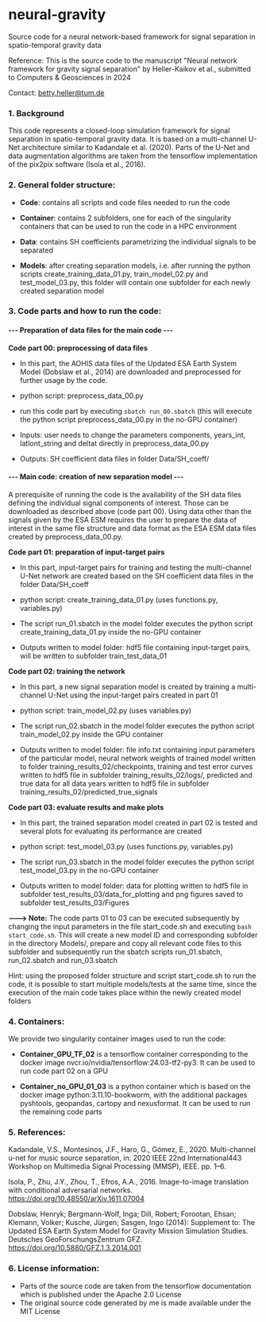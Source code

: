 # neural-gravity
Source code for a neural network-based framework for signal separation in spatio-temporal gravity data

Reference: This is the source code to the manuscript "Neural network framework for gravity signal separation" by Heller-Kaikov et al., submitted to Computers & Geosciences in 2024

Contact: betty.heller@tum.de

### 1. Background

This code represents a closed-loop simulation framework for signal separation in spatio-temporal gravity data. It is based on a multi-channel U-Net architecture similar to Kadandale et al. (2020). Parts of the U-Net and data augmentation algorithms are taken from the tensorflow implementation of the pix2pix software (Isola et al., 2016).


### 2. General folder structure:

- **Code**: contains all scripts and code files needed to run the code

- **Container**: contains 2 subfolders, one for each of the singularity containers that can be used to run the code in a HPC environment

- **Data**: contains SH coefficients parametrizing the individual signals to be separated

- **Models**: after creating separation models, i.e. after running the python scripts create_training_data_01.py, train_model_02.py and test_model_03.py, this folder will contain one subfolder for each newly created separation model


### 3. Code parts and how to run the code:

#### --- Preparation of data files for the main code ---

**Code part 00: preprocessing of data files**

- In this part, the AOHIS data files of the Updated ESA Earth System Model (Dobslaw et al., 2014) are downloaded and preprocessed for further usage by the code.
    
- python script: preprocess_data_00.py
    
- run this code part by executing `sbatch run_00.sbatch` (this will execute the python script preprocess_data_00.py in the no-GPU container)

- Inputs: user needs to change the parameters components, years_int, latlont_string and deltat directly in preprocess_data_00.py

- Outputs: SH coefficient data files in folder Data/SH_coeff/

#### --- Main code: creation of new separation model ---

A prerequisite of running the code is the availability of the SH data files defining the individual signal components of interest. Those can be downloaded as described above (code part 00). Using data other than the signals given by the ESA ESM requires the user to prepare the data of interest in the same file structure and data format as the ESA ESM data files created by preprocess_data_00.py.

**Code part 01: preparation of input-target pairs**

- In this part, input-target pairs for training and testing the multi-channel U-Net network are created based on the SH coefficient data files in the folder Data/SH_coeff

- python script: create_training_data_01.py (uses functions.py, variables.py)

- The script run_01.sbatch in the model folder executes the python script create_training_data_01.py inside the no-GPU container

- Outputs written to model folder: hdf5 file containing input-target pairs, will be written to subfolder train_test_data_01


**Code part 02: training the network**

- In this part, a new signal separation model is created by training a multi-channel U-Net using the input-target pairs created in part 01

- python script: train_model_02.py (uses variables.py)

- The script run_02.sbatch in the model folder executes the python script train_model_02.py inside the GPU container 

- Outputs written to model folder: file info.txt containing input parameters of the particular model, neural network weights of trained model written to folder training_results_02/checkpoints, training and test error curves written to hdf5 file in subfolder training_results_02/logs/, predicted and true data for all data years written to hdf5 file in subfolder training_results_02/predicted_true_signals

**Code part 03: evaluate results and make plots**

- In this part, the trained separation model created in part 02 is tested and several plots for evaluating its performance are created

- python script: test_model_03.py (uses functions.py, variables.py)

- The script run_03.sbatch in the model folder executes the python script test_model_03.py in the no-GPU container

- Outputs written to model folder: data for plotting written to hdf5 file in subfolder test_results_03/data_for_plotting and png figures saved to subfolder test_results_03/Figures


**---> Note:** The code parts 01 to 03 can be executed subsequently by changing the input parameters in the file start_code.sh and executing `bash start_code.sh`. This will create a new model ID and corresponding subfolder in the directory Models/, prepare and copy all relevant code files to this subfolder and subsequently run the sbatch scripts run_01.sbatch, run_02.sbatch and run_03.sbatch

Hint: using the proposed folder structure and script start_code.sh to run the code, it is possible to start multiple models/tests at the same time, since the execution of the main code takes place within the newly created model folders


### 4. Containers:

We provide two singularity container images used to run the code:

- **Container_GPU_TF_02** is a tensorflow container corresponding to the docker image nvcr.io/nvidia/tensorflow:24.03-tf2-py3. It can be used to run code part 02 on a GPU

- **Container_no_GPU_01_03** is a python container which is based on the docker image python:3.11.10-bookworm, with the additional packages pyshtools, geopandas, cartopy and nexusformat. It can be used to run the remaining code parts


### 5. References:

Kadandale, V.S., Montesinos, J.F., Haro, G., Gómez, E., 2020. Multi-channel u-net for music source separation, in: 2020 IEEE 22nd International443
Workshop on Multimedia Signal Processing (MMSP), IEEE. pp. 1–6.

Isola, P., Zhu, J.Y., Zhou, T., Efros, A.A., 2016. Image-to-image translation with conditional adversarial networks. https://doi.org/10.48550/arXiv.1611.07004

Dobslaw, Henryk; Bergmann-Wolf, Inga; Dill, Robert; Forootan, Ehsan; Klemann, Volker; Kusche, Jürgen; Sasgen, Ingo (2014): Supplement to: The Updated ESA Earth System Model for Gravity Mission Simulation Studies. Deutsches GeoForschungsZentrum GFZ. https://doi.org/10.5880/GFZ.1.3.2014.001

### 6. License information:
- Parts of the source code are taken from the tensorflow documentation which is published under the Apache 2.0 License
- The original source code generated by me is made available under the MIT License

